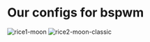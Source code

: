 # Our configs for bspwm 
![rice1-moon](https://user-images.githubusercontent.com/89179372/150624543-983fecd0-36ed-46fb-aa25-48c3bb4c7298.png)
![rice2-moon-classic](https://user-images.githubusercontent.com/89179372/150624546-ccdfa399-56fb-4a57-8646-b628e08b6494.png)
